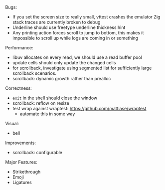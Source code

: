 Bugs:

* If you set the screen size to really small, vttest crashes the emulator
  Zig stack traces are currently broken to debug
* Underline should use freetype underline thickness hint
* Any printing action forces scroll to jump to bottom, this makes it impossible
  to scroll up while logs are coming in or something

Performance:

* libuv allocates on every read, we should use a read buffer pool
* update cells should only update the changed cells
* for scrollback, investigate using segmented list for sufficiently large
  scrollback scenarios.
* scrollback: dynamic growth rather than prealloc

Correctness:

* `exit` in the shell should close the window
* scrollback: reflow on resize
* test wrap against wraptest: https://github.com/mattiase/wraptest
  - automate this in some way

Visual:

* bell

Improvements:

* scrollback: configurable

Major Features:

* Strikethrough
* Emoji
* Ligatures

